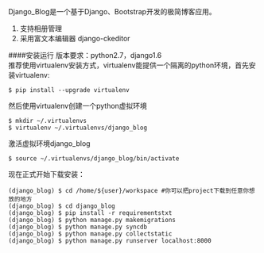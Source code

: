 Django_Blog是一个基于Django、Bootstrap开发的极简博客应用。

1. 支持相册管理
2. 采用富文本编辑器 django-ckeditor

####安装运行
版本要求：python2.7，django1.6  
推荐使用virtualenv安装方式，virtualenv能提供一个隔离的python环境，首先安装virtualenv:  
    
    $ pip install --upgrade virtualenv

然后使用virtualenv创建一个python虚拟环境  

    $ mkdir ~/.virtualenvs
    $ virtualenv ~/.virtualenvs/django_blog
激活虚拟环境django_blog  

    $ source ~/.virtualenvs/django_blog/bin/activate

现在正式开始下载安装：  
    
    (django_blog) $ cd /home/${user}/workspace #你可以把project下载到任意你想放的地方
    (django_blog) $ cd django_blog
    (django_blog) $ pip install -r requirementstxt
    (django_blog) $ python manage.py makemigrations
    (django_blog) $ python manage.py syncdb
    (django_blog) $ python manage.py collectstatic
    (django_blog) $ python manage.py runserver localhost:8000
